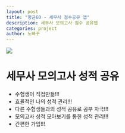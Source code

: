 ```yaml
---
layout: post
title: "평균60 - 세무사 점수공유 앱"
description: 세무사 모의고사 점수 공유앱
categories: project
author: 노빠꾸
---
```


![]({{site.baseurl}}/images/average60.png)

# 세무사 모의고사 성적 공유

- 수험생이 직접만듦!!!
- 효율적인 나의 성적 관리!!!
- 다른 수험생들과의 성적 공유로 공부 자극!!!
- 모의고사 성적 모아보기를 통한 성적 관리!!!
- 간편한 가입!!!
